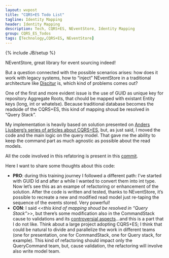 ```yaml
---
layout: wvpost
title: "CQRS+ES Todo List"
tagline: Identity Mapping
header: Identity Mapping
description: Tech, CQRS+ES, NEventStore, Identity Mapping
group: CQRS_ES_Todos
tags: [Technology,CQRS+ES, NEventStore]
---
```

{% include JB/setup %}

NEventStore, great library for event sourcing indeed! 

But a question connected with the possible scenarios arises: how does it work with legacy systems, how to “inject” NEventStore in a traditional architecture like <a href="/Discitur.html">Discitur</a> is, which kind of problems comes out?

One of the first and more evident issue is the use of GUID as unique key for repository Aggregate Roots, that chould be mapped with existant Entity keys (long, int or whatelse). Because traditional database becomes the readside of the CQRS+ES, this kind of mapping shoud be resolved in “Query Stack”.

My implementation is heavily based on solution presented on <a href="http://coding-insomnia.com/2012/05/28/a-trip-to-cqrs-commands/" target="_blank">Anders Ljusberg’s series of articles about CQRS+ES</a>, but, as just said, I moved the code and the main logic on the query model. That gave me the ability to keep the command part as much agnostic as possible about the read models.

All the code involved in this refatoring is present in this <a href="https://github.com/williamverdolini/CQRS-ES-Todos/commit/5ca06da0a004a2a9a6d50aa23502c7de7bc72a59" target="_blank">commit</a>.

Here I want to share some thoughts about this code:

-	**PRO**: during this training journey I followed a different path: I’ve started with GUID Id and after a while I wanted to convert them into int type. Now let’s see this as an exampe of refactoring or enhancement of the solution. After the code is written and tested, thanks to NEventStore, it’s possible to recreate a new and modified read model just re-taping the sequence of the events stored. Very powerful!
-	**CON**: I said <<_this kind of mapping shoud be resolved in “Query Stack”_>>, but there’s some modification also in the CommandStack cause to validations and its <a href="/cqrses-todos/2014/08/18/cqrses-validation-concerns/" target="_blank">controversial aspects</a>…and this is a part that I do not like. Think about a large project adopting CQRS+ES; I think that could be natural to divide and parallelize the work in different teams (one for presentation, one for CommandStack, one for Query stack, for example). This kind of refactoring should impact only the QueryCommand team, but, cause validation, the refactoring will involve also write model team.
